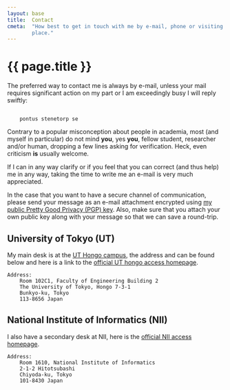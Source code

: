 ```yaml
---
layout: base
title:  Contact
cmeta:  "How best to get in touch with me by e-mail, phone or visiting my work
        place."
---
```


# {{ page.title }} #

The preferred way to contact me is always by e-mail, unless your mail requires
significant action on my part or I am exceedingly busy I will reply swiftly:

<!-- If we don't have any JavaScript we use a simple form that really only can
    be translated into a single address (well, web-wise pretty much all e-mail
    has an "at" and a "dot", in that order) -->
<code id="obfuscated">
    pontus stenetorp se
</code>
<!-- But if we do have JavaScript we de-obfuscate the e-mail for the user -->
<script type="text/javascript">
// This should be hard enough for most bots
obfuscated.textContent = obfuscated.textContent
        .replace('s s', 's@s').replace('p s', 'p.s');
</script>

Contrary to a popular misconception about people in academia, most (and myself
in particular) do not mind **you**, yes **you**, fellow student, researcher
and/or human, dropping a few lines asking for verification. Heck, even
criticism **is** usually welcome.

If I can in any way clarify or if you feel that you can correct (and thus
help) me in any way, taking the time to write me an e-mail is very much
appreciated.

In the case that you want to have a secure channel of communication, please
send your message as an e-mail attachment encrypted using [my public Pretty
Good Privacy (PGP) key][pgp_key]. Also, make sure that you attach your own
public key along with your message so that we can save a round-trip.

[pgp_key]: pontus_stenetorp.pub.txt

## University of Tokyo (UT) ##

My main desk is at the [UT Hongo campus][gmap_hongo_campus], the address and
can be found below and here is a link to the [official UT hongo access
homepage][ut_hongo_access].

    Address:
        Room 102C1, Faculty of Engineering Building 2
        The University of Tokyo, Hongo 7-3-1
        Bunkyo-ku, Tokyo
        113-8656 Japan

[gmap_hongo_campus]: http://maps.google.com/?ll=35.711726,139.761951&spn=0.012405,0.016673&z=16&vpsrc=6
[ut_hongo_access]: http://www.u-tokyo.ac.jp/campusmap/map01_02_e.html

## National Institute of Informatics (NII) ##

I also have a secondary desk at NII, here is the [official NII access
homepage][nii_access].

    Address:
        Room 1610, National Institute of Informatics
        2-1-2 Hitotsubashi
        Chiyoda-ku, Tokyo
        101-8430 Japan

[nii_access]: http://www.nii.ac.jp/en/about/access/
